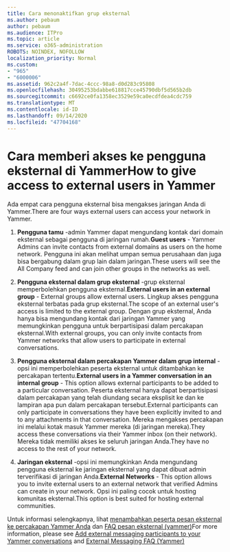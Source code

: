 ```yaml
---
title: Cara menonaktifkan grup eksternal
ms.author: pebaum
author: pebaum
ms.audience: ITPro
ms.topic: article
ms.service: o365-administration
ROBOTS: NOINDEX, NOFOLLOW
localization_priority: Normal
ms.custom:
- "965"
- "6000006"
ms.assetid: 962c2a4f-7dac-4ccc-98a8-d0d283c95808
ms.openlocfilehash: 30495253bdabbe618817cce45790dbf5d565b2db
ms.sourcegitcommit: c6692ce0fa1358ec3529e59ca0ecdfdea4cdc759
ms.translationtype: MT
ms.contentlocale: id-ID
ms.lasthandoff: 09/14/2020
ms.locfileid: "47704168"
---
```

# <a name="how-to-give-access-to-external-users-in-yammer"></a><span data-ttu-id="cea00-102">Cara memberi akses ke pengguna eksternal di Yammer</span><span class="sxs-lookup"><span data-stu-id="cea00-102">How to give access to external users in Yammer</span></span>

<span data-ttu-id="cea00-103">Ada empat cara pengguna eksternal bisa mengakses jaringan Anda di Yammer.</span><span class="sxs-lookup"><span data-stu-id="cea00-103">There are four ways external users can access your network in Yammer.</span></span>
  
1. <span data-ttu-id="cea00-104">**Pengguna tamu** -admin Yammer dapat mengundang kontak dari domain eksternal sebagai pengguna di jaringan rumah.</span><span class="sxs-lookup"><span data-stu-id="cea00-104">**Guest users** - Yammer Admins can invite contacts from external domains as users on the home network.</span></span> <span data-ttu-id="cea00-105">Pengguna ini akan melihat umpan semua perusahaan dan juga bisa bergabung dalam grup lain dalam jaringan.</span><span class="sxs-lookup"><span data-stu-id="cea00-105">These users will see the All Company feed and can join other groups in the networks as well.</span></span>

2. <span data-ttu-id="cea00-106">**Pengguna eksternal dalam grup eksternal** -grup eksternal memperbolehkan pengguna eksternal.</span><span class="sxs-lookup"><span data-stu-id="cea00-106">**External users in an external group** - External groups allow external users.</span></span> <span data-ttu-id="cea00-107">Lingkup akses pengguna eksternal terbatas pada grup eksternal.</span><span class="sxs-lookup"><span data-stu-id="cea00-107">The scope of an external user's access is limited to the external group.</span></span> <span data-ttu-id="cea00-108">Dengan grup eksternal, Anda hanya bisa mengundang kontak dari jaringan Yammer yang memungkinkan pengguna untuk berpartisipasi dalam percakapan eksternal.</span><span class="sxs-lookup"><span data-stu-id="cea00-108">With external groups, you can only invite contacts from Yammer networks that allow users to participate in external conversations.</span></span>

3. <span data-ttu-id="cea00-109">**Pengguna eksternal dalam percakapan Yammer dalam grup internal** -opsi ini memperbolehkan peserta eksternal untuk ditambahkan ke percakapan tertentu.</span><span class="sxs-lookup"><span data-stu-id="cea00-109">**External users in a Yammer conversation in an internal group** - This option allows external participants to be added to a particular conversation.</span></span> <span data-ttu-id="cea00-110">Peserta eksternal hanya dapat berpartisipasi dalam percakapan yang telah diundang secara eksplisit ke dan ke lampiran apa pun dalam percakapan tersebut.</span><span class="sxs-lookup"><span data-stu-id="cea00-110">External participants can only participate in conversations they have been explicitly invited to and to any attachments in that conversation.</span></span> <span data-ttu-id="cea00-111">Mereka mengakses percakapan ini melalui kotak masuk Yammer mereka (di jaringan mereka).</span><span class="sxs-lookup"><span data-stu-id="cea00-111">They access these conversations via their Yammer inbox (on their network).</span></span> <span data-ttu-id="cea00-112">Mereka tidak memiliki akses ke seluruh jaringan Anda.</span><span class="sxs-lookup"><span data-stu-id="cea00-112">They have no access to the rest of your network.</span></span>

4. <span data-ttu-id="cea00-113">**Jaringan eksternal** -opsi ini memungkinkan Anda mengundang pengguna eksternal ke jaringan eksternal yang dapat dibuat admin terverifikasi di jaringan Anda.</span><span class="sxs-lookup"><span data-stu-id="cea00-113">**External Networks** - This option allows you to invite external users to an external network that verified Admins can create in your network.</span></span> <span data-ttu-id="cea00-114">Opsi ini paling cocok untuk hosting komunitas eksternal.</span><span class="sxs-lookup"><span data-stu-id="cea00-114">This option is best suited for hosting external communities.</span></span>

<span data-ttu-id="cea00-115">Untuk informasi selengkapnya, lihat [menambahkan peserta pesan eksternal ke percakapan Yammer Anda](https://docs.microsoft.com/yammer/work-with-external-users/add-external-participants) dan [FAQ pesan eksternal (yammer)](https://docs.microsoft.com/yammer/work-with-external-users/external-messaging-faq)</span><span class="sxs-lookup"><span data-stu-id="cea00-115">For more information, please see [Add external messaging participants to your Yammer conversations](https://docs.microsoft.com/yammer/work-with-external-users/add-external-participants) and [External Messaging FAQ (Yammer)](https://docs.microsoft.com/yammer/work-with-external-users/external-messaging-faq)</span></span>
  